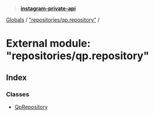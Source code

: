 > **[instagram-private-api](../README.md)**

[Globals](../README.md) / ["repositories/qp.repository"](_repositories_qp_repository_.md) /

# External module: "repositories/qp.repository"

## Index

### Classes

* [QpRepository](../classes/_repositories_qp_repository_.qprepository.md)